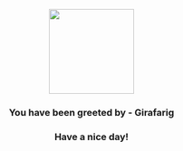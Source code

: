 <p align="center">
    <img src="https://raw.githubusercontent.com/PokeAPI/sprites/master/sprites/pokemon/203.png" width="150" height="150">
</p>
<h3 align="center">You have been greeted by - <b>Girafarig</b></h3>
<h3 align="center">Have a nice day!</h3>
